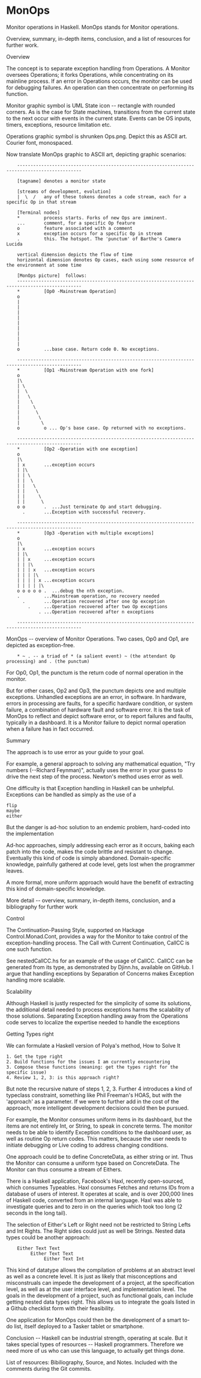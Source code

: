 # MonOps
Monitor operations in Haskell.
MonOps stands for  Monitor operations.

Overview, summary,  in-depth items, conclusion, and a list of resources for further work.

Overview

The concept is to separate exception handling from Operations. 
A Monitor oversees Operations; it forks Operations, while concentrating on its mainline process. 
If an error in Operations occurs, the monitor can be used for debugging failures.
An operation can then concentrate on performing its function. 

Monitor graphic symbol is UML State icon -- rectangle with rounded corners. As is the case for State machines, transitions from the current state to the next occur with events in the current state. Events can be OS inputs, timers, exceptions, resource limitation etc.

Operations graphic symbol is shrunken Ops.png. Depict this as ASCII art. Courier font, monospaced.

Now translate MonOps graphic to ASCII art, depicting graphic scenarios:
```
    ----------------------------------------------------------------------------------------------
    
    [tagname] denotes a monitor state
    
    [streams of development, evolution]
    |  \  /   any of these tokens denotes a code stream, each for a specific Op in that stream
    
    [Terminal nodes]
    *         process starts. Forks of new Ops are imminent.
    ...       comment, for a specific Op feature
    o         feature associated with a comment
    x         exception occurs for a specific Op in stream
    .         this. The hotspot. The 'punctum' of Barthe's Camera Lucida
    
    vertical dimension depicts the flow of time
    horizontal dimension denotes Op cases, each using some resource of the environment at some time
    
    [MonOps picture]  follows:
    ----------------------------------------------------------------------------------------------
    *         [Op0 -Mainstream Operation]
    o
    |
    |
    |
    |
    |
    |
    |
    |
    |
    o         ...base case. Return code 0. No exceptions.
    
    ----------------------------------------------------------------------------------------------
    *         [Op1 -Mainstream Operation with one fork]
    o
    |\
    | \
    |  \
    |   \
    |    \
    |     \
    |      \
    |       \
    |        \
    o         o ... Op's base case. Op returned with no exceptions.
    
    ----------------------------------------------------------------------------------------------
    *         [Op2 -Operation with one exception]
    o
    |\
    | x       ...exception occurs
    | |\
    | | \
    | |  \
    | |   \
    | |    \
    | |     \
    | |      \
    o o       .  ...Just terminate Op and start debugging.
      .       ...Exception with successful recovery.
    
    ----------------------------------------------------------------------------------------------
    *         [Op3 -Operation with multiple exceptions]
    o
    |\
    | x       ...exception occurs
    | |\
    | | x     ...exception occurs
    | | |\
    | | | x   ...exception occurs
    | | | |\
    | | | | x ...exception occurs
    | | | | |\
    o o o o o .  ...debug the nth exception.
    .         ...Mainstream operation, no recovery needed
      .       ...Operation recovered after one Op exception
        .     ...Operation recovered after two Op exceptions
            . ...Operation recovered after n exceptions
    
    ----------------------------------------------------------------------------------------------
```
MonOps -- overview of Monitor Operations. Two cases, Op0 and Op1, are depicted as exception-free.
``` 
    * ~ . -- a triad of * (a salient event) ~ (the attendant Op processing) and . (the punctum)
``` 
For Op0, Op1, the punctum is the return code of normal operation in the monitor.

But for other cases, Op2 and Op3, the punctum depicts one and multiple exceptions. Unhandled exceptions are an error, in software. In hardware, errors in processing are faults, for a specific hardware condition, or system failure, a combination of hardware fault and software error. It is the task of MonOps to reflect and depict software error, or to report failures and faults, typically in a dashboard. It is a Monitor failure to depict normal operation when a failure has in fact occurred.

Summary 

The approach is to use error as your guide to your goal.

For example, a general approach to solving any mathematical equation, "Try  numbers (--Richard Feynman)", actually uses the error in your guess to drive the next step of the process. Newton's method uses error as well.

One difficulty is that Exception handling in Haskell can be unhelpful. Exceptions can be handled as simply as the use of a

    flip
    maybe
    either
    
But the danger is ad-hoc solution to an endemic problem, hard-coded into the implementation

Ad-hoc approaches, simply addressing each error as it occurs, baking each patch into the code, makes the code brittle and resistant to change. Eventually this kind of code is simply abandoned. Domain-specific knowledge, painfully gathered at code level, gets lost when the programmer leaves.

A more formal, more uniform approach would have the benefit of extracting this kind of domain-specific knowledge.

More detail -- overview, summary,  in-depth items, conclusion, and a bibliography for further work

Control

The Continuation-Passing Style, supported on Hackage Control.Monad.Cont, provides a way for the Monitor to take control of the exception-handling process. The Call with Current Continuation, CallCC is one such function.

See nestedCallCC.hs for an example of the usage of CallCC. CallCC can be generated from its type, as demonstrated by Djinn.hs, available on GitHub. I argue that handling exceptions by Separation of Concerns makes Exception handling more scalable.

Scalability 

Although Haskell is justly respected for the simplicity of some its solutions, the additional detail needed to process exceptions harms the scalability of those solutions. Separating Exception handling away from the Operations code serves to localize the expertise needed to handle the exceptions


 
Getting Types right

We can formulate a Haskell version of Polya's method, How to Solve It

    1. Get the type right
    2. Build functions for the issues I am currently encountering
    3. Compose these functions (meaning: get the types right for the specific issue)
    4. Review 1, 2, 3: is this approach right?
    
But note the recursive nature of steps 1, 2, 3. Further 4 introduces a kind of typeclass constraint, something like Phil Freeman's HOAS, but with the 'approach' as a parameter.  If we were to further add in the cost of the approach, more intelligent development decisions could then be pursued.

For example, the Monitor consumes uniform items in its dashboard, but the items are not entirely Int, or String, to speak in concrete terms. The monitor needs to be able to identify Exception conditions to the dashboard user, as well as routine Op return codes. This matters, because the user needs to initiate debugging or Live coding to address changing conditions.

One approach could be to define ConcreteData, as either string or int. Thus the Monitor can consume a uniform type based on ConcreteData. The Monitor can thus consume a stream of Eithers.  

There is a Haskell application, Facebook's Haxl, recently  open-sourced, which consumes Typeables. Haxl  consumes Fetches and returns IDs from a database of users of interest. It operates at scale, and is over 200,000 lines of Haskell code, converted from an internal language. Haxl was able to investigate queries and to zero in on the queries which took too long (2 seconds in the long tail).

The selection of Either's Left or Right need not be restricted to String Lefts and Int Rights. The Right sides could just as well be Strings. Nested  data types could be another approach:

        Either Text Text
             Either Text Text
                  Either Text Int 

This kind of datatype allows the compilation of problems at an abstract level as well as a concrete level. It is just as likely that misconceptions and misconstruals can impede the development of a project, at the specification level, as well as at the user interface level, and implementation level. The goals in the development of a project, such as functional goals, can include getting nested data types right. This allows us to integrate the goals listed in a Github checklist form with their feasibility.

One application for MonOps could then be the development of a smart to-do list, itself deployed to a Tasker tablet or smartphone. 

Conclusion --
        Haskell can be industrial strength, operating at scale. But it takes special types of resources -- Haskell programmers. Therefore we need more of us who can use 
        this language, to actually get things done.

List of resources: Bibiliography, Source, and Notes. Included with the comments during the Git commits.
